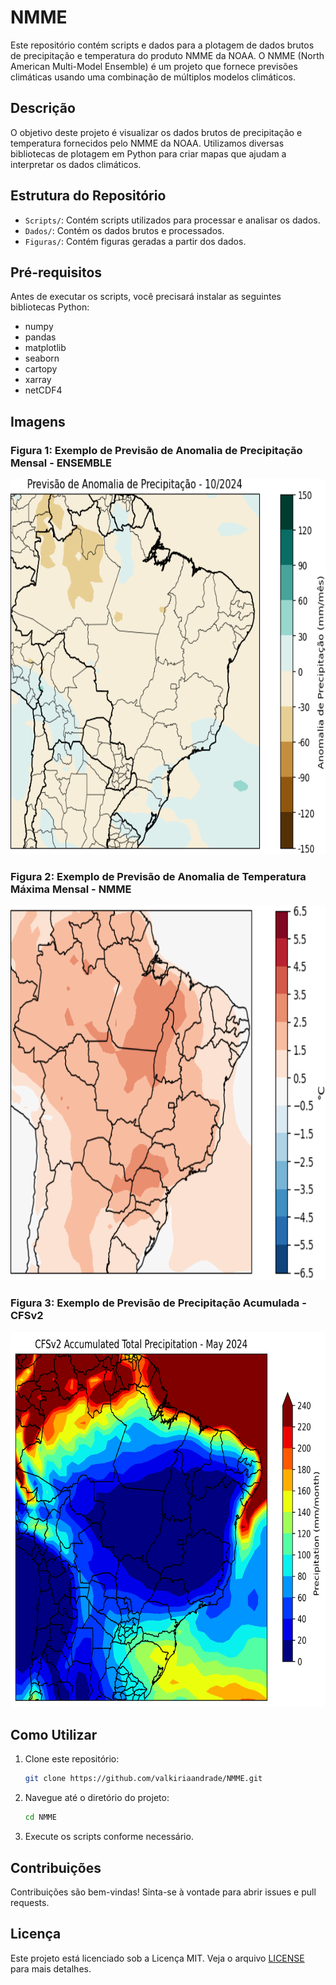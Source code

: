 # NMME

Este repositório contém scripts e dados para a plotagem de dados brutos de precipitação e temperatura do produto NMME da NOAA. O NMME (North American Multi-Model Ensemble) é um projeto que fornece previsões climáticas usando uma combinação de múltiplos modelos climáticos.

## Descrição

O objetivo deste projeto é visualizar os dados brutos de precipitação e temperatura fornecidos pelo NMME da NOAA. Utilizamos diversas bibliotecas de plotagem em Python para criar mapas que ajudam a interpretar os dados climáticos.

## Estrutura do Repositório

- `Scripts/`: Contém scripts utilizados para processar e analisar os dados.
- `Dados/`: Contém os dados brutos e processados.
- `Figuras/`: Contém figuras geradas a partir dos dados.

## Pré-requisitos

Antes de executar os scripts, você precisará instalar as seguintes bibliotecas Python:

- numpy
- pandas
- matplotlib
- seaborn
- cartopy
- xarray
- netCDF4
  
## Imagens

### Figura 1: Exemplo de Previsão de Anomalia de Precipitação Mensal - ENSEMBLE

<img src="Figuras/output_precipitacao_anomalia/precipitacao_anomalia_10_2024.png" alt="Anomalia Precipitação Mensal" width="600" height="600"/>

### Figura 2: Exemplo de Previsão de Anomalia de Temperatura Máxima Mensal - NMME

<img src="Figuras/NMME_tmax_10-2024_brasil.png" alt="NMME tmax" width="600" height="600"/>

### Figura 3: Exemplo de Previsão de Precipitação Acumulada - CFSv2

<img src="Figuras/acumulado_cfsv2.png" alt="CFS" width="600" height="600"/>

## Como Utilizar

1. Clone este repositório:
    ```bash
    git clone https://github.com/valkiriaandrade/NMME.git
    ```

2. Navegue até o diretório do projeto:
    ```bash
    cd NMME
    ```

3. Execute os scripts conforme necessário.

## Contribuições

Contribuições são bem-vindas! Sinta-se à vontade para abrir issues e pull requests.

## Licença

Este projeto está licenciado sob a Licença MIT. Veja o arquivo [LICENSE](LICENSE) para mais detalhes.
